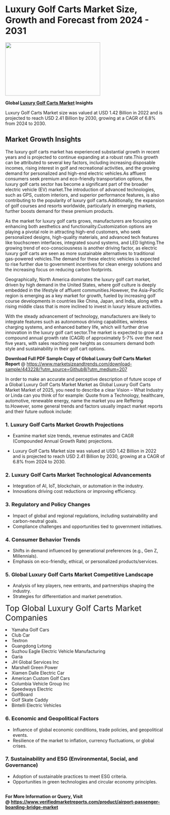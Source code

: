 <H1>Luxury Golf Carts Market Size, Growth and Forecast from 2024 - 2031</H1><img class="aligncenter size-medium wp-image-584254" src="https://thirdeyenews.in/wp-content/uploads/2024/09/Global-Market-Research-300x168.jpeg" alt="" width="300" height="168" /><p><strong>Global&nbsp;<a href="https://www.marketsizeandtrends.com/download-sample/443228/?utm_source=Github8j?utm_medium=207">Luxury Golf Carts Market</a> Insights</strong></p><p>Luxury Golf Carts Market size was valued at USD 1.42 Billion in 2022 and is projected to reach USD 2.41 Billion by 2030, growing at a CAGR of 6.8% from 2024 to 2030.</p><p><h2>Market Growth Insights</h2> <p>The luxury golf carts market has experienced substantial growth in recent years and is projected to continue expanding at a robust rate.This growth can be attributed to several key factors, including increasing disposable incomes, rising interest in golf and recreational activities, and the growing demand for personalized and high-end electric vehicles.As affluent consumers seek premium and eco-friendly transportation options, the luxury golf carts sector has become a significant part of the broader electric vehicle (EV) market.The introduction of advanced technologies, such as GPS, custom interiors, and superior performance features, is also contributing to the popularity of luxury golf carts.Additionally, the expansion of golf courses and resorts worldwide, particularly in emerging markets, further boosts demand for these premium products.</p> <p>As the market for luxury golf carts grows, manufacturers are focusing on enhancing both aesthetics and functionality.Customization options are playing a pivotal role in attracting high-end customers, who seek personalized designs, high-quality materials, and advanced tech features like touchscreen interfaces, integrated sound systems, and LED lighting.The growing trend of eco-consciousness is another driving factor, as electric luxury golf carts are seen as more sustainable alternatives to traditional gas-powered vehicles.The demand for these electric vehicles is expected to rise further due to government incentives for clean energy solutions and the increasing focus on reducing carbon footprints.</p> <p>Geographically, North America dominates the luxury golf cart market, driven by high demand in the United States, where golf culture is deeply embedded in the lifestyle of affluent communities.However, the Asia-Pacific region is emerging as a key market for growth, fueled by increasing golf course developments in countries like China, Japan, and India, along with a rising middle class that is more inclined to invest in luxury leisure activities.</p> <p>With the steady advancement of technology, manufacturers are likely to integrate features such as autonomous driving capabilities, wireless charging systems, and enhanced battery life, which will further drive innovation in the luxury golf cart sector.The market is expected to grow at a compound annual growth rate (CAGR) of approximately 5-7% over the next five years, with sales reaching new heights as consumers demand both style and sustainability in their golf cart options.</p> <p><span class=""><strong>Download Full PDF Sample Copy of Global Luxury Golf Carts Market Report</strong> @ <a href="https://www.marketsizeandtrends.com/download-sample/443228/?utm_source=Github8j?utm_medium=207" target="_blank">https://www.marketsizeandtrends.com/download-sample/443228/?utm_source=Github8j?utm_medium=207</a></span></p><p>In order to make an accurate and perceptive description of future scope of a Global&nbsp;Luxury Golf Carts Market Market as Global&nbsp;Luxury Golf Carts Market Market of 2025, you need to describe a clear Vision &ndash; What Industry or Linda can you think of for example: Quote from a Technology, healthcare, automotive, renewable energy, name the market you are Reffering to.However, some general trends and factors usually impact market reports and their future outlook include:</p><h3>1.&nbsp;<strong>Luxury Golf Carts Market Growth Projections</strong></h3><ul><li>Examine market size trends, revenue estimates and CAGR (Compounded Annual Growth Rate) projections.</li><li><p>Luxury Golf Carts Market size was valued at USD 1.42 Billion in 2022 and is projected to reach USD 2.41 Billion by 2030, growing at a CAGR of 6.8% from 2024 to 2030.</p></li></ul><h3>2.&nbsp;<strong>Luxury Golf Carts Market Technological Advancements</strong></h3><ul><li>Integration of AI, IoT, blockchain, or automation in the industry.</li><li>Innovations driving cost reductions or improving efficiency.</li></ul><h3>3.&nbsp;<strong>Regulatory and Policy Changes</strong></h3><ul><li>Impact of global and regional regulations, including sustainability and carbon-neutral goals.</li><li>Compliance challenges and opportunities tied to government initiatives.</li></ul><h3>4.&nbsp;<strong>Consumer Behavior Trends</strong></h3><ul><li>Shifts in demand influenced by generational preferences (e.g., Gen Z, Millennials).</li><li>Emphasis on eco-friendly, ethical, or personalized products/services.</li></ul><h3>5.&nbsp;<strong>Global Luxury Golf Carts Market Competitive Landscape</strong></h3><ul><li>Analysis of key players, new entrants, and partnerships shaping the industry.</li><li>Strategies for differentiation and market penetration.</li></ul><p data-pm-slice="1 1 []"><span style="color: inherit; font-family: inherit; font-size: 25px;">Top Global Luxury Golf Carts Market Companies</span></p><div class="" data-test-id=""><p><li>Yamaha Golf Cars</li><li> Club Car</li><li> Textron</li><li> Guangdong Lvtong</li><li> Suzhou Eagle Electric Vehicle Manufacturing</li><li> Garia</li><li> JH Global Services Inc</li><li> Marshell Green Power</li><li> Xiamen Dalle Electric Car</li><li> American Custom Golf Cars</li><li> Columbia Vehicle Group Inc</li><li> Speedways Electric</li><li> GolfBoard</li><li> Golf Skate Caddy</li><li> Bintelli Electric Vehicles</li></p></div><h3>6.&nbsp;<strong>Economic and Geopolitical Factors</strong></h3><ul><li>Influence of global economic conditions, trade policies, and geopolitical events.</li><li>Resilience of the market to inflation, currency fluctuations, or global crises.</li></ul><h3>7.&nbsp;<strong>Sustainability and ESG (Environmental, Social, and Governance)</strong></h3><ul><li>Adoption of sustainable practices to meet ESG criteria.</li><li>Opportunities in green technologies and circular economy principles.</li></ul><h2><strong style="font-size: 14px;">For More Information or Query, Visit @&nbsp;</strong><a style="background-color: #ffffff; font-size: 14px;" href="https://www.marketsizeandtrends.com/report/luxury-golf-carts-market/" target="_blank">https://www.verifiedmarketreports.com/product/airport-passenger-boarding-bridge-market</a></h2>